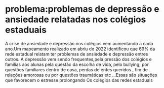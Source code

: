 # problema:problemas de depressão e ansiedade relatadas nos colégios estaduais 

A crise de ansiedade e depressão nos colégios vem aumentando a cada ano.Um mapeamento realizado em abriu de 2022 identificou que 69% da rede estadual relatam ter problemas de ansiedade e depressão entres outros.
A depressão vem sendo frequentes,pela pressão dos colégios e famílias aos alunas pela questão da escolha de vida, pelo bullying, por questões familiares dentro de casa, perdas de entes queridos , fim de relações amorosas ou por questões traumáticas etc ...Essas são situações que favorecem o estresse prolongando 
Os colégios das redes estaduais

